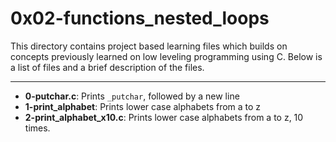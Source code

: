 # 0x02-functions_nested_loops
This directory contains project based learning files which builds on concepts previously learned on low leveling programming using C. Below is a list of files and a brief description of the files.

---

- **0-putchar.c**: Prints `_putchar`, followed by a new line
- **1-print_alphabet**: Prints lower case alphabets from a to z
- **2-print_alphabet_x10.c**: Prints lower case alphabets from a to z, 10 times.
